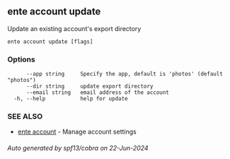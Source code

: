 ## ente account update

Update an existing account's export directory

```
ente account update [flags]
```

### Options

```
      --app string     Specify the app, default is 'photos' (default "photos")
      --dir string     update export directory
      --email string   email address of the account
  -h, --help           help for update
```

### SEE ALSO

* [ente account](ente_account.md)	 - Manage account settings

###### Auto generated by spf13/cobra on 22-Jun-2024
